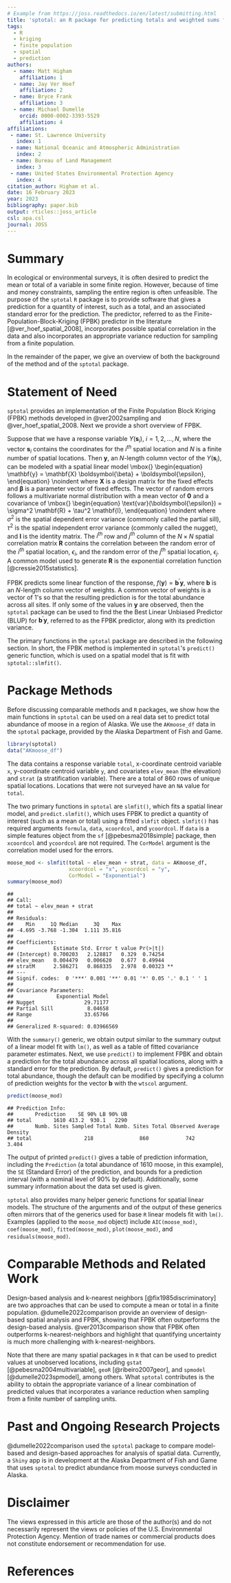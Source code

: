 ```yaml
---
# Example from https://joss.readthedocs.io/en/latest/submitting.html
title: 'sptotal: an R package for predicting totals and weighted sums from spatial data'
tags:
  - R
  - kriging
  - finite population
  - spatial
  - prediction
authors:
  - name: Matt Higham
    affiliation: 1
  - name: Jay Ver Hoef
    affiliation: 2
  - name: Bryce Frank
    affiliation: 3
  - name: Michael Dumelle
    orcid: 0000-0002-3393-5529
    affiliation: 4
affiliations:
 - name: St. Lawrence University
   index: 1
 - name: National Oceanic and Atmospheric Administration
   index: 2
 - name: Bureau of Land Management
   index: 3
 - name: United States Environmental Protection Agency
   index: 4
citation_author: Higham et al.
date: 16 February 2023
year: 2023
bibliography: paper.bib
output: rticles::joss_article
csl: apa.csl
journal: JOSS
---
```


# Summary

In ecological or environmental surveys, it is often desired to predict the mean or total of a variable in some finite region. However, because of time and money constraints, sampling the entire region is often unfeasible. The purpose of the ``sptotal`` ``R`` package is to provide software that gives a prediction for a quantity of interest, such as a total, and an associated standard error for the prediction. The predictor, referred to as the Finite-Population-Block-Kriging (FPBK) predictor in the literature [@ver_hoef_spatial_2008], incorporates possible spatial correlation in the data and also incorporates an appropriate variance reduction for sampling from a finite population. 

In the remainder of the paper, we give an overview of both the background of the method and of the ``sptotal`` package. 

# Statement of Need

``sptotal`` provides an implementation of the Finite Population Block Kriging (FPBK) methods developed in @ver2002sampling and @ver_hoef_spatial_2008.  Next we provide a short overview of FPBK.

Suppose that we have a response variable $Y(\mathbf{s}_{i})$, $i = 1, 2, \ldots, N$, where the vector $\mathbf{s}_i$ contains the coordinates for the $i^{th}$ spatial location and $N$ is a finite number of spatial locations. Then $\mathbf{y}$, an $N$-length column vector of the $Y(\mathbf{s}_{i})$, can be modeled with a spatial linear model
\mbox{}
\begin{equation}
\mathbf{y} = \mathbf{X} \boldsymbol{\beta} + \boldsymbol{\epsilon},
\end{equation}
\noindent
where $\mathbf{X}$ is a design matrix for the fixed effects and $\boldsymbol{\beta}$ is a parameter vector of fixed effects. The vector of random errors follows a multivariate normal distribution with a mean vector of $\mathbf{0}$ and a covariance of 
\mbox{}
\begin{equation}
\text{var}(\boldsymbol{\epsilon}) = \sigma^2 \mathbf{R} + \tau^2 \mathbf{I},
\end{equation}
\noindent
where $\sigma^2$ is the spatial dependent error variance (commonly called the partial sill), $\tau^2$ is the spatial independent error variance (commonly called the nugget), and $\mathbf{I}$ is the identity matrix. The $i^{th}$ row and $j^{th}$ column of the $N \times N$ spatial correlation matrix $\mathbf{R}$ contains the correlation between the random error of the $i^{th}$ spatial location, $\epsilon_i$, and the random error of the $j^{th}$ spatial location, $\epsilon_j$. A common model used to generate $\mathbf{R}$ is the exponential correlation function [@cressie2015statistics].

FPBK predicts some linear function of the response, $f(\mathbf{y}) = \mathbf{b}^\prime \mathbf{y}$, where $\mathbf{b}$ is an $N$-length column vector of weights. A common vector of weights is a vector of 1's so that the resulting prediction is for the total abundance across all sites. If only some of the values in $\mathbf{y}$ are observed, then the ``sptotal`` package can be used to find the the Best Linear Unbiased Predictor (BLUP) for $\mathbf{b}^\prime \mathbf{y}$, referred to as the FPBK predictor, along with its prediction variance.

The primary functions in the ``sptotal`` package are described in the following section. In short, the FPBK method is implemented in ``sptotal``'s ``predict()`` generic function, which is used on a spatial model that is fit with ``sptotal::slmfit()``.

# Package Methods

Before discussing comparable methods and ``R`` packages, we show how the main functions in ``sptotal`` can be used on a real data set to predict total abundance of moose in a region of Alaska. We use the `AKmoose_df` data in the ``sptotal`` package, provided by the Alaska Department of Fish and Game. 


```r
library(sptotal)
data("AKmoose_df")
```

The data contains a response variable `total`, x-coordinate centroid variable `x`, y-coordinate centroid variable `y`, and covariates `elev_mean` (the elevation) and `strat` (a stratification variable). There are a total of 860 rows of unique spatial locations. Locations that were not surveyed have an ``NA`` value for ``total``. 

The two primary functions in ``sptotal`` are ``slmfit()``, which fits a spatial linear model, and ``predict.slmfit()``, which uses FPBK to predict a quantity of interest (such as a mean or total) using a fitted ``slmfit`` object. `slmfit()` has required arguments `formula`, `data`, `xcoordcol`, and `ycoordcol`. If `data` is a simple features object from the `sf` [@pebesma2018simple] package, then `xcoordcol` and `ycoordcol` are not required. The `CorModel` argument is the correlation model used for the errors.


```r
moose_mod <- slmfit(total ~ elev_mean + strat, data = AKmoose_df,
                    xcoordcol = "x", ycoordcol = "y",
                    CorModel = "Exponential")
summary(moose_mod)
```

```
## 
## Call:
## total ~ elev_mean + strat
## 
## Residuals:
##    Min     1Q Median     3Q    Max 
## -4.695 -3.768 -1.304  1.111 35.816 
## 
## Coefficients:
##             Estimate Std. Error t value Pr(>|t|)   
## (Intercept) 0.700203   2.128817   0.329  0.74254   
## elev_mean   0.004479   0.006620   0.677  0.49944   
## stratM      2.586271   0.868335   2.978  0.00323 **
## ---
## Signif. codes:  0 '***' 0.001 '**' 0.01 '*' 0.05 '.' 0.1 ' ' 1
## 
## Covariance Parameters:
##              Exponential Model
## Nugget                29.71177
## Partial Sill           8.04658
## Range                 33.65766
## 
## Generalized R-squared: 0.03966569
```

With the `summary()` generic, we obtain output similar to the summary output of a linear model fit with `lm()`, as well as a table of fitted covariance parameter estimates. Next, we use `predict()` to implement FPBK and obtain a prediction for the total abundance across all spatial locations, along with a standard error for the prediction. By default, `predict()` gives a prediction for total abundance, though the default can be modified by specifying a column of prediction weights for the vector $\mathbf{b}$ with the `wtscol` argument.


```r
predict(moose_mod)
```

```
## Prediction Info:
##       Prediction    SE 90% LB 90% UB
## total       1610 413.2  930.1   2290
##       Numb. Sites Sampled Total Numb. Sites Total Observed Average Density
## total                 218               860            742           3.404
```

The output of printed `predict()` gives a table of prediction information, including the `Prediction` (a total abundance of 1610 moose, in this example), the `SE` (Standard Error) of the prediction, and bounds for a prediction interval (with a nominal level of 90% by default). Additionally, some summary information about the data set used is given.



``sptotal`` also provides many helper generic functions for spatial linear models. The structure of the arguments and of the output of these generics often mirrors that of the generics used for base ``R`` linear models fit with ``lm()``. Examples (applied to the `moose_mod` object) include ``AIC(moose_mod)``, ``coef(moose_mod)``, ``fitted(moose_mod)``, ``plot(moose_mod)``, and ``residuals(moose_mod)``.

# Comparable Methods and Related Work

Design-based analysis and k-nearest neighbors [@fix1985discriminatory] are two approaches that can be used to compute a mean or total in a finite population. @dumelle2022comparison provide an overview of design-based spatial analysis and FPBK, showing that FPBK often outperforms the design-based analysis. @ver2013comparison show that FPBK often outperforms k-nearest-neighbors and highlight that quantifying uncertainty is much more challenging with k-nearest-neighbors.

Note that there are many spatial packages in ``R`` that can be used to predict values at unobserved locations, including ``gstat`` [@pebesma2004multivariable], ``geoR`` [@ribeiro2007geor], and ``spmodel`` [@dumelle2023spmodel], among others. What ``sptotal`` contributes is the ability to obtain the appropriate variance of a linear combination of predicted values that incorporates a variance reduction when sampling from a finite number of sampling units. 

# Past and Ongoing Research Projects

@dumelle2022comparison used the ``sptotal`` package to compare model-based and design-based approaches for analysis of spatial data. Currently, a ``Shiny`` app is in development at the Alaska Department of Fish and Game that uses ``sptotal`` to predict abundance from moose surveys conducted in Alaska. 

# Disclaimer

The views expressed in this article are those of the author(s) and do not necessarily represent the views or policies of the U.S. Environmental Protection Agency. Mention of trade names or commercial products does not constitute endorsement or recommendation for use.

# References

